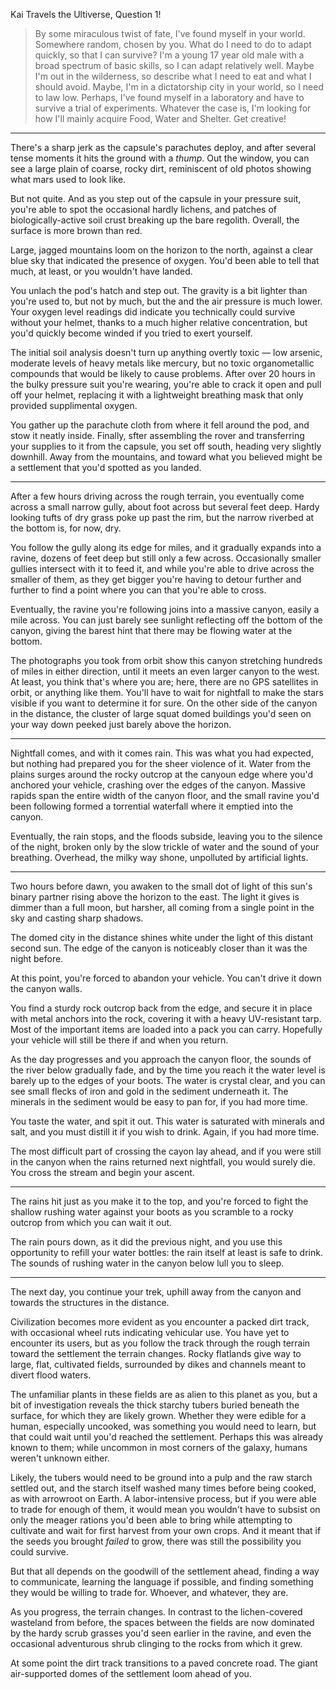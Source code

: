 Kai Travels the Ultiverse, Question 1!

> By some miraculous twist of fate, I've found myself in your world.
> Somewhere random, chosen by you.
> What do I need to do to adapt quickly, so that I can survive?
> I'm a young 17 year old male with a broad spectrum of basic skills, so I can adapt relatively well.
> Maybe I'm out in the wilderness, so describe what I need to eat and what I should avoid.
> Maybe, I'm in a dictatorship city in your world, so I need to law low.
> Perhaps, I've found myself in a laboratory and have to survive a trial of experiments.
> Whatever the case is, I'm looking for how I'll mainly acquire Food, Water and Shelter. Get creative!

----

There's a sharp jerk as the capsule's parachutes deploy,
  and after several tense moments it hits the ground with a _thump_.
Out the window, you can see a large plain of coarse, rocky dirt,
  reminiscent of old photos showing what mars used to look like.

But not quite.
And as you step out of the capsule in your pressure suit,
  you're able to spot the occasional hardly lichens,
  and patches of biologically-active soil crust breaking up the bare regolith.
Overall, the surface is more brown than red.

Large, jagged mountains loom on the horizon to the north,
  against a clear blue sky that indicated the presence of oxygen.
You'd been able to tell that much, at least, or you wouldn't have landed.

You unlach the pod's hatch and step out.
The gravity is a bit lighter than you're used to, but not by much,
  but the and the air pressure is much lower.
Your oxygen level readings did indicate you technically could survive without your helmet,
  thanks to a much higher relative concentration, but you'd quickly become winded if you tried to exert yourself.

The initial soil analysis doesn't turn up anything overtly toxic &mdash;
  low arsenic, moderate levels of heavy metals like mercury,
  but no toxic organometallic compounds that would be likely to cause problems.
After over 20 hours in the bulky pressure suit you're wearing, you're able to crack it open and pull off your helmet,
  replacing it with a lightweight breathing mask that only provided supplimental oxygen.
  
You gather up the parachute cloth from where it fell around the pod, and stow it neatly inside.
Finally, sfter assembling the rover and transferring your supplies to it from the capsule,
  you set off south, heading very slightly downhill.
Away from the mountains, and toward what you believed might be a settlement that you'd spotted as you landed.

----

After a few hours driving across the rough terrain,
  you eventually come across a small narrow gully,
  about foot across but several feet deep.
Hardy looking tufts of dry grass poke up past the rim,
  but the narrow riverbed at the bottom is, for now, dry.

You follow the gully along its edge for miles,
  and it gradually expands into a ravine, dozens of feet deep but still only a few across.
Occasionally smaller gullies intersect with it to feed it,
  and while you're able to drive across the smaller of them,
  as they get bigger you're having to detour further and further to find a point where you can that you're able to cross.
  
Eventually, the ravine you're following joins into a massive canyon,
  easily a mile across.
You can just barely see sunlight reflecting off the bottom of the canyon,
  giving the barest hint that there may be flowing water at the bottom.

The photographs you took from orbit show this canyon stretching hundreds of miles in either direction,
  until it meets an even larger canyon to the west.
At least, you think that's where you are;
  here, there are no GPS satellites in orbit, or anything like them.
You'll have to wait for nightfall to make the stars visible if you want to determine it for sure.
On the other side of the canyon in the distance,
  the cluster of large squat domed buildings you'd seen on your way down peeked just barely above the horizon.

----

Nightfall comes, and with it comes rain.
This was what you had expected, but nothing had prepared you for the sheer violence of it.
Water from the plains surges around the rocky outcrop at the canyoun edge where you'd anchored your vehicle,
  crashing over the edges of the canyon.
Massive rapids span the entire width of the canyon floor,
  and the small ravine you'd been following formed a torrential waterfall where it emptied into the canyon.

Eventually, the rain stops, and the floods subside, leaving you to the silence of the night,
  broken only by the slow trickle of water and the sound of your breathing.
Overhead, the milky way shone, unpolluted by artificial lights.

----

Two hours before dawn,
  you awaken to the small dot of light of this sun's binary partner rising above the horizon to the east.
The light it gives is dimmer than a full moon,
  but harsher, all coming from a single point in the sky and casting sharp shadows.

The domed city in the distance shines white under the light of this distant second sun.
The edge of the canyon is noticeably closer than it was the night before.

At this point, you're forced to abandon your vehicle.
You can't drive it down the canyon walls.

You find a sturdy rock outcrop back from the edge, and secure it in place with metal anchors into the rock,
  covering it with a heavy UV-resistant tarp.
Most of the important items are loaded into a pack you can carry.
Hopefully your vehicle will still be there if and when you return.

As the day progresses and you approach the canyon floor,
  the sounds of the river below gradually fade,
  and by the time you reach it the water level is barely up to the edges of your boots.
The water is crystal clear,
  and you can see small flecks of iron and gold in the sediment underneath it.
The minerals in the sediment would be easy to pan for, if you had more time.

You taste the water, and spit it out.
This water is saturated with minerals and salt, and you must distill it if you wish to drink.
Again, if you had more time.

The most difficult part of crossing the cayon lay ahead,
  and if you were still in the canyon when the rains returned next nightfall,
  you would surely die.
You cross the stream and begin your ascent.

----

The rains hit just as you make it to the top,
  and you're forced to fight the shallow rushing water against your boots
  as you scramble to a rocky outcrop from which you can wait it out.
  
The rain pours down, as it did the previous night,
  and you use this opportunity to refill your water bottles: the rain itself at least is safe to drink.
The sounds of rushing water in the canyon below lull you to sleep.

----

The next day, you continue your trek,
  uphill away from the canyon and towards the structures in the distance.

Civilization becomes more evident as you encounter a packed dirt track,
  with occasional wheel ruts indicating vehicular use.
You have yet to encounter its users,
  but as you follow the track through the rough terrain toward the settlement the terrain changes.
Rocky flatlands give way to large, flat, cultivated fields,
  surrounded by dikes and channels meant to divert flood waters.

The unfamiliar plants in these fields are as alien to this planet as you,
  but a bit of investigation reveals the thick starchy tubers buried beneath the surface,
  for which they are likely grown. 
Whether they were edible for a human,
  especially uncooked, was something you would need to learn,
  but that could wait until you'd reached the settlement.
Perhaps this was already known to them;
  while uncommon in most corners of the galaxy, humans weren't unknown either.
  
Likely, the tubers would need to be ground into a pulp and the raw starch settled out,
  and the starch itself washed many times before being cooked, as with arrowroot on Earth.
A labor-intensive process,
  but if you were able to trade for enough of them,
  it would mean you wouldn't have to subsist on only the meager rations you'd been able to bring
  while attempting to cultivate and wait for first harvest from your own crops.
And it meant that if the seeds you brought _failed_ to grow,
  there was still the possibility you could survive.

But that all depends on the goodwill of the settlement ahead,
  finding a way to communicate, learning the language if possible,
  and finding something they would be willing to trade for.
Whoever, and whatever, they are.

As you progress, the terrain changes.
In contrast to the lichen-covered wasteland from before,
  the spaces between the fields are now dominated by the hardy scrub grasses you'd seen earlier in the ravine,
  and even the occasional adventurous shrub clinging to the rocks from which it grew.

At some point the dirt track transitions to a paved concrete road.
The giant air-supported domes of the settlement loom ahead of you.
